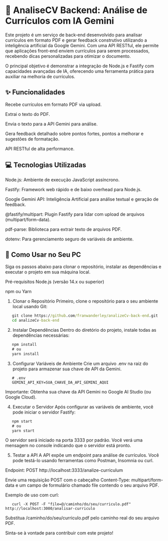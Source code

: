 # 🚀 AnaliseCV Backend: Análise de Currículos com IA Gemini
Este projeto é um serviço de back-end desenvolvido para analisar currículos em formato PDF e gerar feedback construtivo utilizando a inteligência artificial da Google Gemini. Com uma API RESTful, ele permite que aplicações front-end enviem currículos para serem processados, recebendo dicas personalizadas para otimizar o documento.

O principal objetivo é demonstrar a integração de Node.js e Fastify com capacidades avançadas de IA, oferecendo uma ferramenta prática para auxiliar na melhoria de currículos.

## ✨ Funcionalidades
Recebe currículos em formato PDF via upload.

Extrai o texto do PDF.

Envia o texto para a API Gemini para análise.

Gera feedback detalhado sobre pontos fortes, pontos a melhorar e sugestões de formatação.

API RESTful de alta performance.

## 💻 Tecnologias Utilizadas
Node.js: Ambiente de execução JavaScript assíncrono.

Fastify: Framework web rápido e de baixo overhead para Node.js.

Google Gemini API: Inteligência Artificial para análise textual e geração de feedback.

@fastify/multipart: Plugin Fastify para lidar com upload de arquivos (multipart/form-data).

pdf-parse: Biblioteca para extrair texto de arquivos PDF.

dotenv: Para gerenciamento seguro de variáveis de ambiente.

## 🚀 Como Usar no Seu PC
Siga os passos abaixo para clonar o repositório, instalar as dependências e executar o projeto em sua máquina local.

Pré-requisitos
Node.js (versão 14.x ou superior)

npm ou Yarn

1. Clonar o Repositório
Primeiro, clone o repositório para o seu ambiente local usando Git:
``` cmd
   git clone https://github.com/franwanderley/analizeCv-back-end.git
   cd analizeCv-back-end
```

2. Instalar Dependências
Dentro do diretório do projeto, instale todas as dependências necessárias:
``` cmd
   npm install
   # ou
   yarn install
```
3. Configurar Variáveis de Ambiente
Crie um arquivo .env na raiz do projeto para armazenar sua chave de API da Gemini.
``` env
   # .env
   GEMINI_API_KEY=SUA_CHAVE_DA_API_GEMINI_AQUI
```
Importante: Obtenha sua chave da API Gemini no Google AI Studio (ou Google Cloud).

4. Executar o Servidor
Após configurar as variáveis de ambiente, você pode iniciar o servidor Fastify:
``` cmd
   npm start
   # ou
   yarn start
```
O servidor será iniciado na porta 3333 por padrão. Você verá uma mensagem no console indicando que o servidor está pronto.

5. Testar a API
A API expõe um endpoint para análise de currículos. Você pode testá-lo usando ferramentas como Postman, Insomnia ou curl.

Endpoint: POST http://localhost:3333/analize-curriculum

Envie uma requisição POST com o cabeçalho Content-Type: multipart/form-data e um campo de formulário chamado file contendo o seu arquivo PDF.

Exemplo de uso com curl:
``` curl
   curl -X POST -F "file=@/caminho/do/seu/curriculo.pdf" http://localhost:3000/analisar-curriculo
```
Substitua /caminho/do/seu/curriculo.pdf pelo caminho real do seu arquivo PDF.

Sinta-se à vontade para contribuir com este projeto!